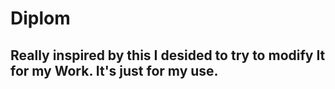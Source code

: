 # Diplom
## Really inspired by this I desided to try to modify It for my Work. It's just for my use.
